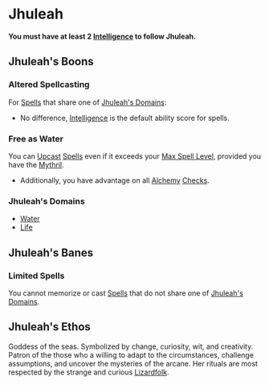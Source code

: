 # Jhuleah

**You must have at least 2 [Intelligence](../../../../Player%20Characters/Chosen%20Statistics/Intelligence.md) to follow Jhuleah.**

## Jhuleah's Boons

### Altered Spellcasting

For [Spells](../../../Spells.md) that share one of [Jhuleah's Domains](Jhuleah.md#Jhuleah's%20Domains):

* No difference, [Intelligence](../../../../Player%20Characters/Chosen%20Statistics/Intelligence.md) is the default ability score for spells.

### Free as Water

You can [Upcast](../../../Spellcasting.md#Upcast) [Spells](../../../Spells.md) even if it exceeds your [Max Spell Level](../../../Spell%20Level.md#Max%20Spell%20Level), provided you have the [Mythril](../../../Mythril.md).

* Additionally, you have advantage on all [Alchemy](../../../Alchemy/Alchemy.md) [Checks](../../../../Game%20Procedures/Check.md).

### Jhuleah's Domains

* [Water](../../../Spell%20Domains/Water.md)
* [Life](../../../Spell%20Domains/Life.md)

## Jhuleah's Banes

### Limited Spells

You cannot memorize or cast [Spells](../../../Spells.md) that do not share one of [Jhuleah's Domains](Jhuleah.md#Jhuleah's%20Domains).

## Jhuleah's Ethos

Goddess of the seas. Symbolized by change, curiosity, wit, and creativity. Patron of the those who a willing to adapt to the circumstances, challenge assumptions, and uncover the mysteries of the arcane. Her rituals are most respected by the strange and curious [Lizardfolk](../../../../Player%20Characters/Ancenstries/Lizardfolk.md).
